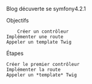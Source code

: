 Blog décuverte se symfony4.2.1

 Objectifs

        Créer un contrôleur
    Implémenter une route
    Appeler un template Twig

Étapes

    Créer le premier contrôleur
    Implémenter la route
    Appeler un *template* Twig
